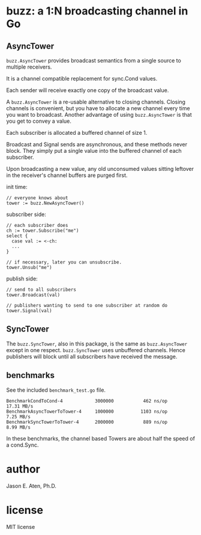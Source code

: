 # buzz: a 1:N broadcasting channel in Go

## AsyncTower

`buzz.AsyncTower` provides broadcast semantics from
a single source to multiple receivers.

It is a channel compatible replacement for sync.Cond values.

Each sender will receive exactly one copy of the broadcast value. 

A `buzz.AsyncTower` is a re-usable alternative to closing channels.
Closing channels is convenient, but you have to allocate
a new channel every time you want to broadcast. Another
advantage of using `buzz.AsyncTower` is that you get to
convey a value.

Each subscriber is allocated a buffered channel of size 1.

Broadcast and Signal sends are asynchronous, and these methods
never block. They simply put a single value into the buffered
channel of each subscriber.

Upon broadcasting a new value, any old unconsumed values sitting
leftover in the receiver's channel buffers are purged first.

init time:
~~~
// everyone knows about
tower := buzz.NewAsyncTower()
~~~

subscriber side:
~~~
// each subscriber does
ch := tower.Subscribe("me")
select {
  case val := <-ch:
  ...
}

// if necessary, later you can unsubscribe.
tower.Unsub("me")
~~~

publish side:
~~~
// send to all subscribers
tower.Broadcast(val)

// publishers wanting to send to one subscriber at random do
tower.Signal(val)

~~~

## SyncTower

The `buzz.SyncTower`, also in this package, is the same as
`buzz.AsyncTower` except in one respect. `buzz.SyncTower`
uses unbuffered channels. Hence publishers will
block until all subscribers have received the message.

## benchmarks

See the included `benchmark_test.go` file.

~~~
BenchmarkCondToCond-4          	 3000000	       462 ns/op	  17.31 MB/s
BenchmarkAsyncTowerToTower-4   	 1000000	      1103 ns/op	   7.25 MB/s
BenchmarkSyncTowerToTower-4    	 2000000	       889 ns/op	   8.99 MB/s
~~~

In these benchmarks, the channel based Towers are about half the speed of a cond.Sync.

# author

Jason E. Aten, Ph.D.

# license

MIT license
